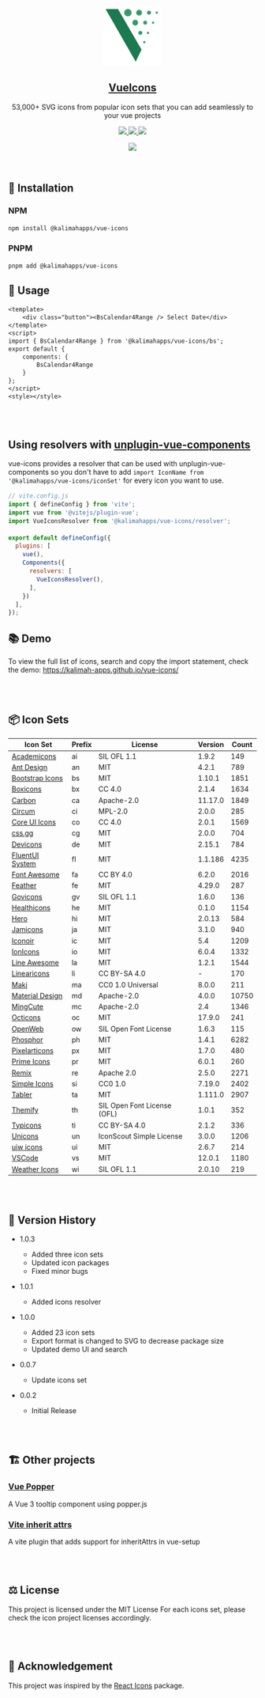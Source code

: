<p align="center">
<img src="https://raw.githubusercontent.com/kalimah-apps/vue-icons/master/logo.svg" width="120" alt="Vue Icons">

<a href="https://vue-icons.kalimah-apps.com">
<h2 align="center">VueIcons</h2>
</a>
</p>

<p align="center">
53,000+ SVG icons from popular icon sets that you can add seamlessly to your vue projects
</p>

<p align="center">
<a target="_blank" href="https://www.npmjs.com/package/@kalimahapps/vue-icons">
  <img src="https://img.shields.io/npm/v/@kalimahapps/vue-icons.svg">
</a>
<a target="_blank" href="https://www.npmjs.com/package/@kalimahapps/vue-icons">
  <img src="https://img.shields.io/npm/dt/@kalimahapps/vue-icons.svg">
</a>
<img src="https://img.shields.io/badge/vue-3-%2342b883">
</p>
<p align="center">
<a target=_blank href="https://twitter.com/KalimahApps">
  <img src="https://img.shields.io/twitter/follow/KalimahApps?style=for-the-badge">
</a>
</p>
<br>



## 💽 Installation
### NPM
```bash
npm install @kalimahapps/vue-icons
```
### PNPM
```bash
pnpm add @kalimahapps/vue-icons
```

## 🔧 Usage

```vue
<template>
	<div class="button"><BsCalendar4Range /> Select Date</div>
</template>
<script>
import { BsCalendar4Range } from '@kalimahapps/vue-icons/bs';
export default {
	components: {
		BsCalendar4Range 
	}
};
</script>
<style></style>
```

<br>
<br>

## Using resolvers with [unplugin-vue-components](https://github.com/antfu/unplugin-vue-components)
vue-icons provides a resolver that can be used with unplugin-vue-components so you don't have to add `import IconName from '@kalimahapps/vue-icons/iconSet'` for every icon you want to use. 

```js
// vite.config.js
import { defineConfig } from 'vite';
import vue from '@vitejs/plugin-vue';
import VueIconsResolver from '@kalimahapps/vue-icons/resolver';

export default defineConfig({
  plugins: [
    vue(),
    Components({
      resolvers: [
        VueIconsResolver(),
      ],
    })
  ],
});
```

## 📚 Demo
To view the full list of icons, search and copy the import statement, check the demo: https://kalimah-apps.github.io/vue-icons/

<br>
<br>

## 📦 Icon Sets

| Icon Set                                                                                     | Prefix | License                     | Version | Count |
| -------------------------------------------------------------------------------------------- | ------ | --------------------------- | ------- | ----- |
| [Academicons](https://jpswalsh.github.io/academicons/)                                       | ai     | SIL OFL 1.1                 | 1.9.2   | 149   |
| [Ant Design](https://ant.design/components/icon/)                                            | an     | MIT                         | 4.2.1   | 789   |
| [Bootstrap Icons](https://icons.getbootstrap.com/)                                           | bs     | MIT                         | 1.10.1  | 1851  |
| [Boxicons](https://boxicons.com/)                                                            | bx     | CC 4.0                      | 2.1.4   | 1634  |
| [Carbon](https://carbondesignsystem.com/)                                                    | ca     | Apache-2.0                  | 11.17.0 | 1849  |
| [Circum](https://circumicons.com/)                                                           | ci     | MPL-2.0                     | 2.0.0   | 285   |
| [Core UI Icons](https://coreui.io/icons/)                                                    | co     | CC 4.0                      | 2.0.1   | 1569  |
| [css.gg](https://css.gg/)                                                                    | cg     | MIT                         | 2.0.0   | 704   |
| [Devicons](https://devicon.dev/)                                                             | de     | MIT                         | 2.15.1  | 784   |
| [FluentUI System](https://github.com/microsoft/fluentui-system-icons)                        | fl     | MIT                         | 1.1.186 | 4235  |
| [Font Awesome](https://fontawesome.com/)                                                     | fa     | CC BY 4.0                   | 6.2.0   | 2016  |
| [Feather](https://feathericons.com/)                                                         | fe     | MIT                         | 4.29.0  | 287   |
| [Govicons](http://govicons.io/)                                                              | gv     | SIL OFL 1.1                 | 1.6.0   | 136   |
| [Healthicons](https://healthicons.org/)                                                      | he     | MIT                         | 0.1.0   | 1154  |
| [Hero](https://heroicons.com/)                                                               | hi     | MIT                         | 2.0.13  | 584   |
| [Jamicons](https://jam-icons.com/)                                                           | ja     | MIT                         | 3.1.0   | 940   |
| [Iconoir](https://iconoir.com/)                                                              | ic     | MIT                         | 5.4     | 1209  |
| [IonIcons](https://ionic.io/ionicons)                                                        | io     | MIT                         | 6.0.4   | 1332  |
| [Line Awesome](https://icons8.com/line-awesome)                                              | la     | MIT                         | 1.2.1   | 1544  |
| [Linearicons](https://linearicons.com/free)                                                  | li     | CC BY-SA 4.0                | -       | 170   |
| [Maki](https://labs.mapbox.com/maki-icons)                                                   | ma     | CC0 1.0 Universal           | 8.0.0   | 211   |
| [Material Design](https://fonts.google.com/icons)                                            | md     | Apache-2.0                  | 4.0.0   | 10750 |
| [MingCute](https://www.mingcute.com/)                                                        | mc     | Apache-2.0                  | 2.4     | 1346  |
| [Octicons](https://github.com/primer/octicons)                                               | oc     | MIT                         | 17.9.0  | 241   |
| [OpenWeb](https://pfefferle.dev/openwebicons/)                                               | ow     | SIL Open Font License       | 1.6.3   | 115   |
| [Phosphor](https://phosphoricons.com/)                                                       | ph     | MIT                         | 1.4.1   | 6282  |
| [Pixelarticons](https://pixelarticons.com/)                                                  | px     | MIT                         | 1.7.0   | 480   |
| [Prime Icons](https://github.com/primefaces/primeicons)                                      | pr     | MIT                         | 6.0.1   | 260   |
| [Remix](https://remixicon.com/)                                                              | re     | Apache 2.0                  | 2.5.0   | 2271  |
| [Simple Icons](https://simpleicons.org/)                                                     | si     | CC0 1.0                     | 7.19.0  | 2402  |
| [Tabler](https://tabler-icons.io/)                                                           | ta     | MIT                         | 1.111.0 | 2907  |
| [Themify](https://themify.me/themify-icons)                                                  | th     | SIL Open Font License (OFL) | 1.0.1   | 352   |
| [Typicons](https://www.s-ings.com/typicons/)                                                 | ti     | CC BY-SA 4.0                | 2.1.2   | 336   |
| [Unicons](https://iconscout.com/unicons/explore/line)                                        | un     | IconScout Simple License    | 3.0.0   | 1206  |
| [uiw icons](https://uiwjs.github.io/icons/)                                                  | ui     | MIT                         | 2.6.7   | 214   |
| [VSCode](https://marketplace.visualstudio.com/items?itemName=vscode-icons-team.vscode-icons) | vs     | MIT                         | 12.0.1  | 1180  |
| [Weather Icons](https://erikflowers.github.io/weather-icons/)                                | wi     | SIL OFL 1.1                 | 2.0.10  | 219   |

<br>
<br>

## 🧮 Version History
- 1.0.3
  - Added three icon sets
  - Updated icon packages
  - Fixed minor bugs

- 1.0.1
  - Added icons resolver

- 1.0.0
  - Added 23 icon sets
  - Export format is changed to SVG to decrease package size
  - Updated demo UI and search

- 0.0.7
  - Update icons set
  
- 0.0.2
  - Initial Release

<br>
<br>

## 🏗️ Other projects
### [Vue Popper](https://www.npmjs.com/package/@kalimahapps/vue-popper)
A Vue 3 tooltip component using popper.js

### [Vite inherit attrs](https://www.npmjs.com/package/vite-plugin-vue-setup-inherit-attrs)
A vite plugin that adds support for inheritAttrs in vue-setup


<br>
<br>

## ⚖️ License

This project is licensed under the MIT License
For each icons set, please check the icon project licenses accordingly.

<br>
<br>

## 🙏 Acknowledgement


This project was inspired by the [React Icons](https://react-icons.github.io/react-icons/) package.
